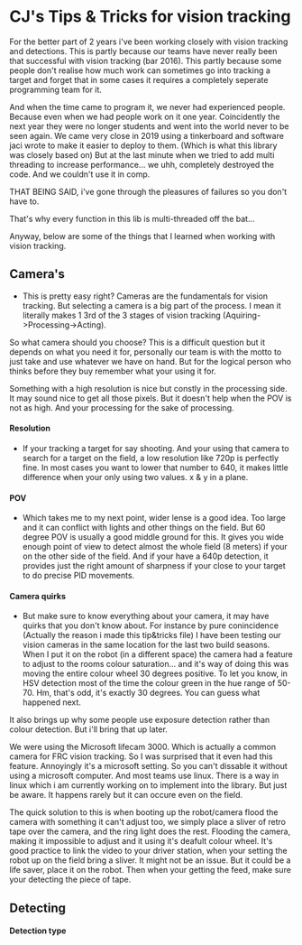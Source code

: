# CJ's Tips & Tricks for vision tracking

For the better part of 2 years i've been working closely with vision tracking and detections. This is partly because our teams have never really been that successful with vision tracking (bar 2016). This partly because some people don't realise how much work can sometimes go into tracking a target and forget that in some cases it requires a completely seperate programming team for it.

And when the time came to program it, we never had experienced people. Because even when we had people work on it one year. Coincidently the next year they were no longer students and went into the world never to be seen again. We came very close in 2019 using a tinkerboard and software jaci wrote to make it easier to deploy to them. (Which is what this library was closely based on) But at the last minute when we tried to add multi threading to increase performance... we uhh, completely destroyed the code. And we couldn't use it in comp.

THAT BEING SAID, i've gone through the pleasures of failures so you don't have to.

That's why every function in this lib is multi-threaded off the bat...

Anyway, below are some of the things that I learned when working with vision tracking.


## Camera's

- This is pretty easy right? Cameras are the fundamentals for vision tracking. But selecting a camera is a big part of the process. I mean it literally makes 1 3rd of the 3 stages of vision tracking (Aquiring->Processing->Acting).

So what camera should you choose?
This is a difficult question but it depends on what you need it for, personally our team is with the motto to just take and use whatever we have on hand. But for the logical person who thinks before they buy remember what your using it for.

Something with a high resolution is nice but constly in the processing side. It may sound nice to get all those pixels. But it doesn't help when the POV is not as high. And your processing for the sake of processing. 

#### Resolution
- If your tracking a target for say shooting. And your using that camera to search for a target on the field, a low resolution like 720p is perfectly fine. In most cases you want to lower that number to 640, it makes little difference when your only using two values. x & y in a plane.


#### POV
- Which takes me to my next point, wider lense is a good idea. Too large and it can conflict with lights and other things on the field. But 60 degree POV is usually a good middle ground for this. It gives you wide enough point of view to detect almost the whole field (8 meters) if your on the other side of the field. And if your have a 640p detection, it provides just the right amount of sharpness if your close to your target to do precise PID movements.


#### Camera quirks
- But make sure to know everything about your camera, it may have quirks that you don't know about. For instance by pure conincidence (Actually the reason i made this tip&tricks file) I have been testing our vision cameras in the same location for the last two build seasons. When I put it on the robot (in a different space) the camera had a feature to adjust to the rooms colour saturation... and it's way of doing this was moving the entire colour wheel 30 degrees positive. To let you know, in HSV detection most of the time the colour green in the hue range of 50-70. Hm, that's odd, it's exactly 30 degrees. You can guess what happened next.

It also brings up why some people use exposure detection rather than colour detection. But i'll bring that up later.

We were using the Microsoft lifecam 3000. Which is actually a common camera for FRC vision tracking. So I was surprised that it even had this feature. Annoyingly it's a microsoft setting. So you can't dissable it without using a microsoft computer. And most teams use linux. There is a way in linux which i am currently working on to implement into the library. But just be aware. It happens rarely but it can occure even on the field.

The quick solution to this is when booting up the robot/camera flood the camera with something it can't adjust too, we simply place a sliver of retro tape over the camera, and the ring light does the rest. Flooding the camera, making it impossible to adjust and it using it's deafult colour wheel. It's good practice to link the video to your driver station, when your setting the robot up on the field bring a sliver. It might not be an issue. But it could be a life saver, place it on the robot. Then when your getting the feed, make sure your detecting the piece of tape. 

## Detecting

#### Detection type
